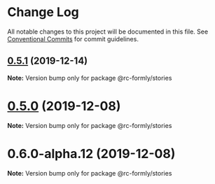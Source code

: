 # Change Log

All notable changes to this project will be documented in this file.
See [Conventional Commits](https://conventionalcommits.org) for commit guidelines.

## [0.5.1](https://github.com/nkovacic/rc-formly/compare/v0.5.0...v0.5.1) (2019-12-14)

**Note:** Version bump only for package @rc-formly/stories






# [0.5.0](https://github.com/nkovacic/rc-formly/compare/v0.6.0-alpha.12...v0.5.0) (2019-12-08)

**Note:** Version bump only for package @rc-formly/stories





# 0.6.0-alpha.12 (2019-12-08)

**Note:** Version bump only for package @rc-formly/stories
